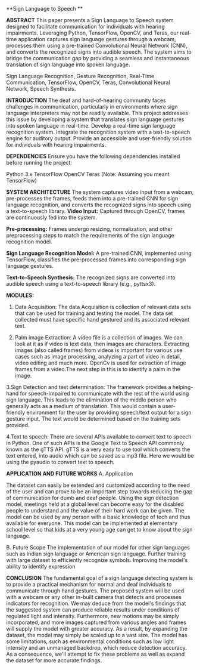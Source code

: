 **Sign Language to Speech **

**ABSTRACT** 
This paper presents a Sign Language to Speech system designed to facilitate communication for individuals with hearing impairments. 
Leveraging Python, TensorFlow, OpenCV, and Teras, our real-time application captures sign language gestures through a webcam, processes them using a pre-trained Convolutional Neural Network (CNN), and converts the recognized signs into audible speech. 
The system aims to bridge the communication gap by providing a seamless and instantaneous translation of sign language into spoken language.

Sign Language Recognition, Gesture Recognition, Real-Time Communication, TensorFlow, OpenCV, Teras, Convolutional Neural Network, Speech Synthesis.

**INTRODUCTION**
The deaf and hard-of-hearing community faces challenges in communication, particularly in environments where sign language interpreters may not be readily available. 
This project addresses this issue by developing a system that translates sign language gestures into spoken language in real-time.
Develop a real-time sign language recognition system. 
Integrate the recognition system with a text-to-speech engine for auditory output. 
Provide an accessible and user-friendly solution for individuals with hearing impairments.

**DEPENDENCIES**
Ensure you have the following dependencies installed before running the project:

Python 3.x
TensorFlow
OpenCV
Teras (Note: Assuming you meant TensorFlow)

**SYSTEM ARCHITECTURE**
The system captures video input from a webcam, pre-processes the frames, feeds them into a pre-trained CNN for sign language recognition, and converts the recognized signs into speech using a text-to-speech library.
**Video Input:** Captured through OpenCV, frames are continuously fed into the system.

**Pre-processing:** Frames undergo resizing, normalization, and other preprocessing steps to match the requirements of the sign language recognition model.

**Sign Language Recognition Model:** A pre-trained CNN, implemented using TensorFlow, classifies the pre-processed frames into corresponding sign language gestures.

**Text-to-Speech Synthesis:** The recognized signs are converted into audible speech using a text-to-speech library (e.g., pyttsx3).

**MODULES:**
1. Data Acquisition:
The data Acquisition is collection of relevant data sets that can be used for training and testing the model.
The data set collected must have specific hand gestured and its associated relevant text.

2. Palm image Extraction:
A video file is a collection of images. We can look at it as if video is text data, then images are characters. Extracting images (also called frames) from videos is important for various use cases such as image processing, analyzing a part of video in detail, video editing and much more. OpenCv is used for extraction of image frames from a video.The next step in this is to identify a palm in the image.

3.Sign Detection and text determination:
The framework provides a helping-hand for speech-impaired to communicate with the rest of the world using sign language. This leads to the elimination of the middle person who generally acts as a medium of translation. This would contain a user-friendly environment for the user by providing speech/text output for a sign gesture input. The text would be determined based on the training sets provided.

4.Text to speech:
There are several APIs available to convert text to speech in Python. One of such APIs is the Google Text to Speech API commonly known as the gTTS API. gTTS is a very easy to use tool which converts the text entered, into audio which can be saved as a mp3 file. Here we would be using the pyaudio to convert text to speech.

**APPLICATION AND FUTURE WORKS**
A. Application

The dataset can easily be extended and customized according to the need of the user and can prove to be an important step towards reducing the gap of communication for dumb and deaf people.
Using the sign detection model, meetings held at a global level can become easy for the disabled people to understand and the value of their hard work can be given.
The model can be used by any person with a basic knowledge of tech and thus available for everyone.
This model can be implemented at elementary school level so that kids at a very young age can get to know about the sign language.

B.  Future Scope
The implementation of our model for other sign languages such as Indian sign language or American  sign     language.
Further training with large dataset to efficiently recognize symbols.
Improving the model's ability to identify expression

**CONCLUSION**
The fundamental goal of a sign language detecting system is to provide a practical mechanism for normal and deaf individuals to communicate through hand gestures. 
The proposed system will be used with a webcam or any other in-built camera that detects and processes indicators for recognition.
We may deduce from the model\'s findings that the suggested system can produce reliable results under conditions of regulated light and intensity. 
Furthermore, new motions may be simply incorporated, and more images captured from various angles and frames will supply the model with greater accuracy. 
As a result, by expanding the dataset, the model may simply be scaled up to a vast size. The model has some limitations, such as environmental conditions such as low light intensity and an unmanaged backdrop, which reduce detection accuracy. 
As a consequence, we\'ll attempt to fix these problems as well as expand the dataset for more accurate findings.
